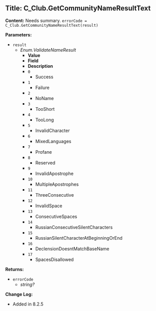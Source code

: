 ## Title: C_Club.GetCommunityNameResultText

**Content:**
Needs summary.
`errorCode = C_Club.GetCommunityNameResultText(result)`

**Parameters:**
- `result`
  - *Enum.ValidateNameResult*
    - **Value**
    - **Field**
    - **Description**
    - `0`
      - Success
    - `1`
      - Failure
    - `2`
      - NoName
    - `3`
      - TooShort
    - `4`
      - TooLong
    - `5`
      - InvalidCharacter
    - `6`
      - MixedLanguages
    - `7`
      - Profane
    - `8`
      - Reserved
    - `9`
      - InvalidApostrophe
    - `10`
      - MultipleApostrophes
    - `11`
      - ThreeConsecutive
    - `12`
      - InvalidSpace
    - `13`
      - ConsecutiveSpaces
    - `14`
      - RussianConsecutiveSilentCharacters
    - `15`
      - RussianSilentCharacterAtBeginningOrEnd
    - `16`
      - DeclensionDoesntMatchBaseName
    - `17`
      - SpacesDisallowed

**Returns:**
- `errorCode`
  - *string?*

**Change Log:**
- Added in 8.2.5